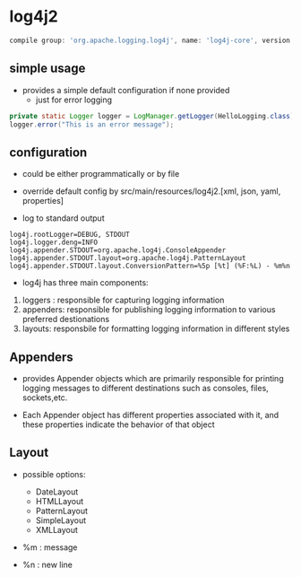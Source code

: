 # log4j2

```groovy
compile group: 'org.apache.logging.log4j', name: 'log4j-core', version: '2.12.1'
```

## simple usage

- provides a simple default configuration if none provided
  - just for error logging

```java
private static Logger logger = LogManager.getLogger(HelloLogging.class);
logger.error("This is an error message");
```

## configuration

- could be either programmatically or by file
- override default config by src/main/resources/log4j2.[xml, json, yaml, properties]

- log to standard output

```shell
log4j.rootLogger=DEBUG, STDOUT
log4j.logger.deng=INFO
log4j.appender.STDOUT=org.apache.log4j.ConsoleAppender
log4j.appender.STDOUT.layout=org.apache.log4j.PatternLayout
log4j.appender.STDOUT.layout.ConversionPattern=%5p [%t] (%F:%L) - %m%n
```

- log4j has three main components:

1. loggers : responsible for capturing logging information
2. appenders: responsible for publishing logging information to various preferred destionations
3. layouts: responsbile for formatting logging information in different styles

## Appenders

- provides Appender objects which are primarily responsible for printing logging
  messages to different destinations such as consoles, files, sockets,etc.

- Each Appender object has different properties associated with it, and these
  properties indicate the behavior of that object

## Layout

- possible options:
  - DateLayout
  - HTMLLayout
  - PatternLayout
  - SimpleLayout
  - XMLLayout

- %m : message
- %n : new line

